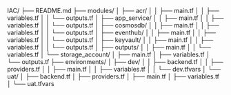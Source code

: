 IAC/
├── README.md
├── modules/
│   ├── acr/
│   │   ├── main.tf
│   │   ├── variables.tf
│   │   └── outputs.tf
│   ├── app_service/
│   │   ├── main.tf
│   │   ├── variables.tf
│   │   └── outputs.tf
│   ├── cosmosdb/
│   │   ├── main.tf
│   │   ├── variables.tf
│   │   └── outputs.tf
│   ├── eventhub/
│   │   ├── main.tf
│   │   ├── variables.tf
│   │   └── outputs.tf
│   ├── keyvault/
│   │   ├── main.tf
│   │   ├── variables.tf
│   │   └── outputs.tf
│   ├── outputs/
│   │   ├── main.tf
│   │   └── variables.tf
│   └── storage_account/
│       ├── main.tf
│       ├── variables.tf
│       └── outputs.tf
├── environments/
│   ├── dev/
│   │   ├── backend.tf
│   │   ├── providers.tf
│   │   ├── main.tf
│   │   ├── variables.tf
│   │   └── dev.tfvars
│   └── uat/
│       ├── backend.tf
│       ├── providers.tf
│       ├── main.tf
│       ├── variables.tf
│       └── uat.tfvars
